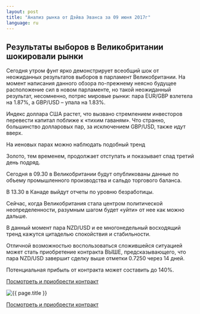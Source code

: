 ```yaml
---
layout: post
title: "Анализ рынка от Дэйва Эванса за 09 июня 2017г"
language: ru
---
```

## Результаты выборов в Великобритании шокировали рынки

Сегодня утром фунт ярко демонстрирует всеобщий шок от неожиданных результатов выборов в парламент Великобритании. На момент написания данного обзора по-прежнему неясно будущее расположение сил в новом парламенте, но такой неожиданный результат, несомненно, потряс мировые рынки: пара EUR/GBP взлетела на 1.87%, а GBP/USD – упала на 1.83%. 

Индекс доллара США растет, что вызвано стремлением инвесторов перевести капитал поближе к «тихим гаваням». Что странно, большинство долларовых пар, за исключением GBP/USD, также идут вверх.

На иеновых парах можно наблюдать подобный тренд

Золото, тем временем, продолжает отступать и показывает спад третий день подряд.
 
 
Сегодня в 09.30 в Великобритании будут опубликованы данные по объему промышленного производства и сальдо торгового баланса.

В 13.30 в Канаде выйдут отчеты по уровню безработицы.
 
 
Сейчас, когда Великобритания стала центром политической неопределенности, разумным шагом будет «уйти» от нее как можно дальше.

В данный момент пара NZD/USD и ее многонедельный восходящий тренд кажутся цитаделью спокойствия и стабильности.

Отличной возможностью воспользоваться сложившейся ситуацией может стать приобретение контракта ВЫШЕ, предсказывающего, что пара NZD/USD завершит сделку выше отметки 0.7250 через 14 дней. 

Потенциальная прибыль от контракта может составить до 140%.

<a href="http://record.binary.com/_bivVDfg8lHux76XffYA0JmNd7ZgqdRLk/1/?market=forex&underlying=frxNZDUSD&formname=higherlower&duration_amount=14&duration_units=d&amount=10&amount_type=payout&expiry_type=duration&barrier=0.725&s=1&t=tZEp5Jm51w9wbNAtlALqhJ0co5lt24DG" target="_blank">Посмотреть и приобрести контракт</a>

<img src="{{ site.url }}/images/ru-09-jun-17.png" alt="{{ page.title }}"  title="{{ page.title }}">

<a href="%LINK%%?https://www.binary.com/d/trade.cgi?market=forex&underlying=frxNZDUSD&formname=higherlower&duration_amount=14&duration_units=d&amount=10&amount_type=payout&expiry_type=duration&barrier=0.725&s=1&t=tZEp5Jm51w9wbNAtlALqhJ0co5lt24DG" target="_blank">Посмотреть и приобрести контракт</a>
